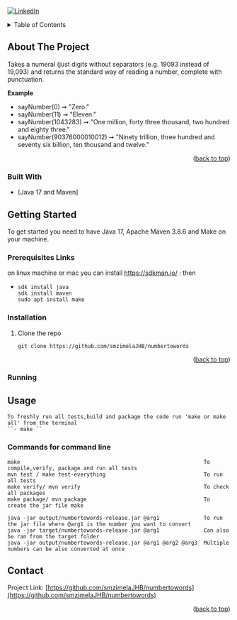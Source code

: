 <div id="top"></div>
<!--
***
-->

<!-- PROJECT SHIELDS -->
[![LinkedIn][linkedin-shield]][linkedin-url]


<!-- TABLE OF CONTENTS -->
<details>
  <summary>Table of Contents</summary>
  <ol>
    <li>
      <a href="#about-the-project">About The Project</a>
      <ul>
        <li><a href="#built-with">Built With</a></li>
      </ul>
    </li>
    <li>
      <a href="#getting-started">Getting Started</a>
      <ul>
        <li><a href="#prerequisites">Prerequisites</a></li>
        <li><a href="#installation">Installation</a></li>
      </ul>
    </li>
    <li>
        <a href="#running">Running</a>
        <ul>
            <li><a href="#usage">Usage</a></li>
        </ul>
    </li>
    <li>
        <a href="#contact">Details</a>
        <ul>
            <li><a href="#contact">Contact</a></li>
        </ul>
    </li>

  </ol>
</details>



<!-- ABOUT THE PROJECT -->
## About The Project
Takes a numeral (just digits without separators (e.g. 19093 instead of 19,093) and returns the standard way of reading a number, complete with punctuation.

**Example**
- sayNumber(0) ➞ "Zero."
- sayNumber(11) ➞ "Eleven."
- sayNumber(1043283) ➞ "One million, forty three thousand, two hundred and eighty three."
- sayNumber(90376000010012) ➞ "Ninety trillion, three hundred and seventy six billion, ten thousand and twelve."


<p align="right">(<a href="#top">back to top</a>)</p>



### Built With

* [Java 17 and Maven]

<!-- GETTING STARTED -->
## Getting Started

To get started you need to have Java 17, Apache Maven 3.8.6 and Make  on your machine.

### Prerequisites Links

on linux machine or mac you can install https://sdkman.io/ : then
* ```
  sdk install java
  sdk install maven
  sudo apt install make
  ```

### Installation


1. Clone the repo
   ```
   git clone https://github.com/smzimelaJHB/numbertowords
   ```

<p align="right">(<a href="#top">back to top</a>)</p>



<!-- USAGE EXAMPLES -->
### Running
## Usage
    To freshly run all tests,build and package the code run 'make or make all' from the terminal
    ``- make ``
### Commands for command line

    make                                                          To compile,verify, package and run all tests
    mvn test / make test-everything                               To run all tests
    make verify/ mvn verify                                       To check all packages
    make package/ mvn package                                     To create the jar file make 

    java -jar output/numbertowords-release.jar @arg1              To run the jar file where @arg1 is the number you want to convert
    java -jar target/numbertowords-release.jar @arg1              Can also be ran from the target folder 
    java -jar output/numbertowords-release.jar @arg1 @arg2 @arg3  Multiple numbers can be also converted at once


<!-- CONTACT -->
## Contact

Project Link: [https://github.com/smzimelaJHB/numbertowords](https://github.com/smzimelaJHB/numbertowords)

<p align="right">(<a href="#top">back to top</a>)</p>

[linkedin-shield]: https://img.shields.io/badge/-LinkedIn-black.svg?style=for-the-badge&logo=linkedin&colorB=555

[linkedin-url]: https://www.linkedin.com/in/siyabonga-mzimela-237507b6/




